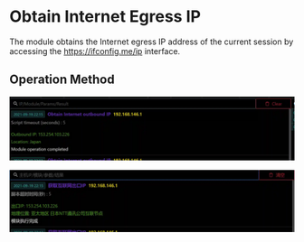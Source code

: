 # Obtain Internet Egress IP


The module obtains the Internet egress IP address of the current session by accessing the https://ifconfig.me/ip interface.

## Operation Method
![](img\Discovery_SystemNetworkConnectionsDiscovery_GetPublicIP\1.webp)

![](img\Discovery_SystemNetworkConnectionsDiscovery_GetPublicIP\2.webp)